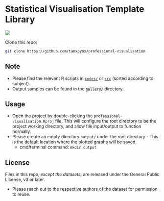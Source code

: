 # Statistical Visualisation Template Library

[![](https://img.shields.io/badge/Download-All%20files-blue?style=for-the-badge)](https://github.com/tanxpyox/professional-visualisation/archive/master.zip)

Clone this repo:
```sh
git clone https://github.com/tanxpyox/professional-visualisation
```

## Note
* Please find the relevant R scripts in [`codes/`](codes/) or [`src`](src/) (sorted according to subject).
* Output samples can be found in the [`gallery/`](gallery/) directory.

## Usage
* Open the project by double-clicking the `professional-visualisation.Rproj` file. This will configure the root directory to be the project working directory, and allow file input/output to function normally.
* Please create an empty directory `output/` under the root directory - This is the default location where the plotted graphs will be saved.
  * cmd/terminal command: `mkdir output`

## License
Files in this repo, *except the datasets*, are released under the General Public License, v3 or later.
  * Please reach out to the respective authors of the dataset for permission to reuse.
